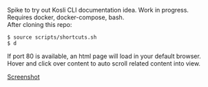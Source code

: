
Spike to try out Kosli CLI documentation idea. Work in progress.  
Requires docker, docker-compose, bash.  
After cloning this repo:
```
$ source scripts/shortcuts.sh
$ d
```

If port 80 is available, an html page will load in your default browser.  
Hover and click over content to auto scroll related content into view.

[Screenshot](docs/screenshot.png)